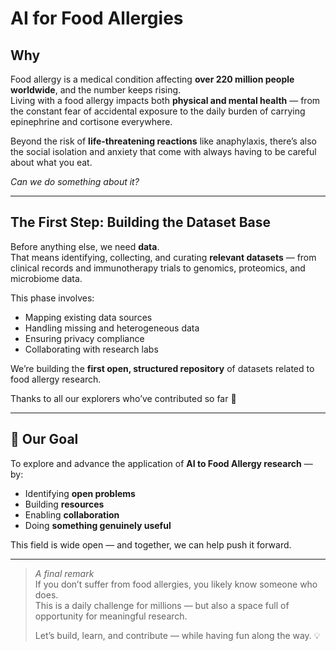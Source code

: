 # AI for Food Allergies

## Why

Food allergy is a medical condition affecting **over 220 million people worldwide**, and the number keeps rising.  
Living with a food allergy impacts both **physical and mental health** — from the constant fear of accidental exposure to the daily burden of carrying epinephrine and cortisone everywhere.

Beyond the risk of **life-threatening reactions** like anaphylaxis, there’s also the social isolation and anxiety that come with always having to be careful about what you eat.

*Can we do something about it?*

---

## The First Step: Building the Dataset Base

Before anything else, we need **data**.  
That means identifying, collecting, and curating **relevant datasets** — from clinical records and immunotherapy trials to genomics, proteomics, and microbiome data.

This phase involves:
- Mapping existing data sources  
- Handling missing and heterogeneous data  
- Ensuring privacy compliance  
- Collaborating with research labs  

We’re building the **first open, structured repository** of datasets related to food allergy research.


Thanks to all our explorers who’ve contributed so far 🤠

---

## 🌱 Our Goal

To explore and advance the application of **AI to Food Allergy research** — by:
- Identifying **open problems**
- Building **resources**
- Enabling **collaboration**
- Doing **something genuinely useful**

This field is wide open — and together, we can help push it forward.

---

> *A final remark*  
> If you don’t suffer from food allergies, you likely know someone who does.  
> This is a daily challenge for millions — but also a space full of opportunity for meaningful research.  
>  
> Let’s build, learn, and contribute — while having fun along the way. 💡

